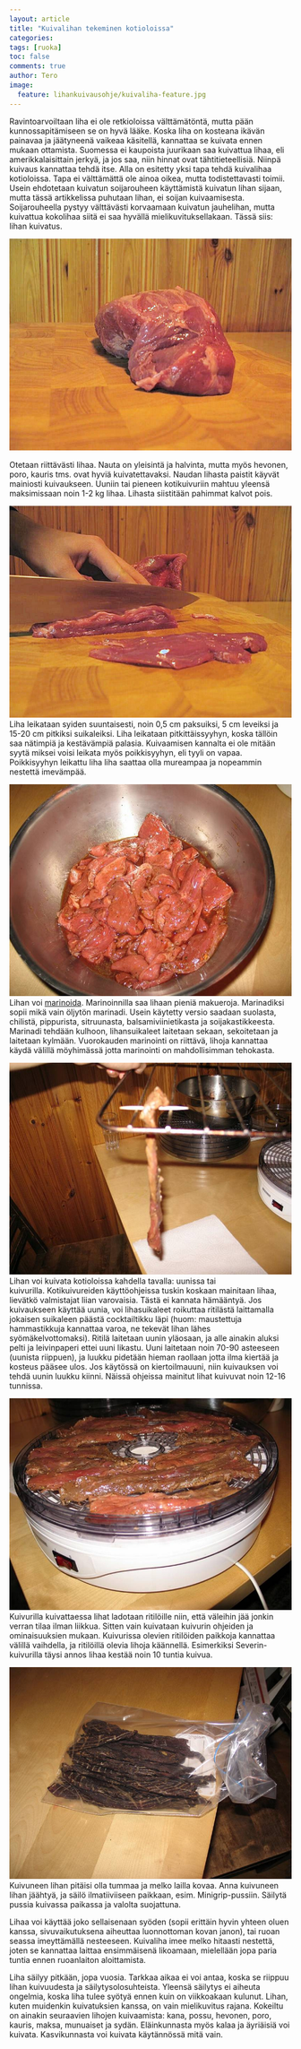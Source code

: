 ```yaml
---
layout: article
title: "Kuivalihan tekeminen kotioloissa"
categories:
tags: [ruoka]
toc: false
comments: true
author: Tero
image:
  feature: lihankuivausohje/kuivaliha-feature.jpg
---
```


Ravintoarvoiltaan liha ei ole retkioloissa välttämätöntä, mutta pään
kunnossapitämiseen se on hyvä lääke. Koska liha on kosteana ikävän
painavaa ja jäätyneenä vaikeaa käsitellä, kannattaa se kuivata ennen
mukaan ottamista. Suomessa ei kaupoista juurikaan saa kuivattua lihaa,
eli amerikkalaisittain jerkyä, ja jos saa, niin hinnat ovat
tähtitieteellisiä. Niinpä kuivaus kannattaa tehdä itse. Alla on esitetty
yksi tapa tehdä kuivalihaa kotioloissa. Tapa ei välttämättä ole ainoa
oikea, mutta todistettavasti toimii. Usein ehdotetaan kuivatun
soijarouheen käyttämistä kuivatun lihan sijaan, mutta tässä artikkelissa
puhutaan lihan, ei soijan kuivaamisesta. Soijarouheella pystyy
välttävästi korvaamaan kuivatun jauhelihan, mutta kuivattua kokolihaa
siitä ei saa hyvällä mielikuvituksellakaan. Tässä siis: lihan kuivatus.

[![](/images/lihankuivausohje/Kuivaliha_01.jpg)](/images/lihankuivausohje/Kuivaliha_01.jpg)

Otetaan riittävästi lihaa. Nauta on yleisintä ja halvinta, mutta myös
hevonen, poro, kauris tms. ovat hyviä kuivatettavaksi. Naudan lihasta
paistit käyvät mainiosti kuivaukseen. Uuniin tai pieneen
kotikuivuriin mahtuu yleensä maksimissaan noin 1-2 kg lihaa. Lihasta
siistitään pahimmat kalvot pois.

[![](/images/lihankuivausohje/Kuivaliha_02.jpg)](/images/lihankuivausohje/Kuivaliha_02.jpg)
Liha leikataan syiden suuntaisesti, noin 0,5 cm paksuiksi, 5 cm leveiksi ja
15-20 cm pitkiksi suikaleiksi. Liha leikataan pitkittäissyyhyn, koska
tällöin saa nätimpiä ja kestävämpiä palasia. Kuivaamisen kannalta ei ole
mitään syytä miksei voisi leikata myös poikkisyyhyn, eli tyyli on vapaa.
Poikkisyyhyn leikattu liha liha saattaa olla mureampaa ja nopeammin
nestettä imevämpää.

[![](/images/lihankuivausohje/Kuivaliha_04.jpg)](/images/lihankuivausohje/Kuivaliha_04.jpg)
Lihan voi [marinoida](http://www.kolumbus.fi/rahola/sanastot/m.html#mari).
Marinoinnilla saa lihaan pieniä makueroja. Marinadiksi sopii mikä vain
öljytön marinadi. Usein käytetty versio saadaan suolasta, chilistä,
pippurista, sitruunasta, balsamiviinietikasta ja soijakastikkeesta.
Marinadi tehdään kulhoon, lihansuikaleet laitetaan sekaan, sekoitetaan
ja laitetaan kylmään. Vuorokauden marinointi on riittävä, lihoja
kannattaa käydä välillä möyhimässä jotta marinointi on mahdollisimman
tehokasta.

[![](/images/lihankuivausohje/Kuivaliha_05.jpg)](/images/lihankuivausohje/Kuivaliha_05.jpg)
Lihan voi kuivata kotioloissa kahdella tavalla: uunissa tai
kuivurilla. Kotikuivureiden käyttöohjeissa tuskin koskaan mainitaan
lihaa, lievätkö valmistajat liian varovaisia. Tästä ei kannata
hämääntyä. Jos kuivaukseen käyttää uunia, voi lihasuikaleet roikuttaa
ritilästä laittamalla jokaisen suikaleen päästä cocktailtikku läpi
(huom: maustettuja hammastikkuja kannattaa varoa, ne tekevät lihan lähes
syömäkelvottomaksi). Ritilä laitetaan uunin yläosaan, ja alle ainakin
aluksi pelti ja leivinpaperi ettei uuni likastu. Uuni laitetaan noin
70-90 asteeseen (uunista riippuen), ja luukku pidetään hieman raollaan
jotta ilma kiertää ja kosteus pääsee ulos. Jos käytössä on
kiertoilmauuni, niin kuivauksen voi tehdä uunin luukku kiinni. Näissä
ohjeissa mainitut lihat kuivuvat noin 12-16 tunnissa.

[![](/images/lihankuivausohje/Kuivaliha_06.jpg)](/images/lihankuivausohje/Kuivaliha_06.jpg)
Kuivurilla kuivattaessa lihat ladotaan ritilöille niin, että väleihin jää jonkin
verran tilaa ilman liikkua. Sitten vain kuivataan kuivurin ohjeiden ja
ominaisuuksien mukaan. Kuivurissa olevien ritilöiden paikkoja kannattaa
välillä vaihdella, ja ritilöillä olevia lihoja käännellä. Esimerkiksi
Severin-kuivurilla täysi annos lihaa kestää noin 10 tuntia kuivua.

[![](/images/lihankuivausohje/Kuivaliha_09.jpg)](/images/lihankuivausohje/Kuivaliha_09.jpg)
Kuivuneen lihan pitäisi olla tummaa ja melko lailla kovaa. Anna kuivuneen lihan
jäähtyä, ja säilö ilmatiiviiseen paikkaan, esim. Minigrip-pussiin.
Säilytä pussia kuivassa paikassa ja valolta suojattuna.

Lihaa voi käyttää joko sellaisenaan syöden (sopii erittäin hyvin yhteen
oluen kanssa, sivuvaikutuksena aiheuttaa luonnottoman kovan janon), tai
ruoan seassa imeyttämällä nesteeseen. Kuivaliha imee melko hitaasti
nestettä, joten se kannattaa laittaa ensimmäisenä likoamaan, mielellään
jopa paria tuntia ennen ruoanlaiton aloittamista.

Liha säilyy pitkään, jopa vuosia. Tarkkaa aikaa ei voi antaa, koska se
riippuu lihan kuivuudesta ja säilytysolosuhteista. Yleensä säilytys ei
aiheuta ongelmia, koska liha tulee syötyä ennen kuin on viikkoakaan
kulunut. Lihan, kuten muidenkin kuivatuksien kanssa, on vain
mielikuvitus rajana. Kokeiltu on ainakin seuraavien lihojen kuivaamista:
kana, possu, hevonen, poro, kauris, maksa, munuaiset ja sydän.
Eläinkunnasta myös kalaa ja äyriäisiä voi kuivata. Kasvikunnasta voi
kuivata käytännössä mitä vain.
